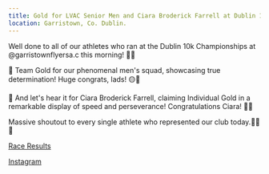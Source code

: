 ```yaml
---
title: Gold for LVAC Senior Men and Ciara Broderick Farrell at Dublin 10k Road Championships
location: Garristown, Co. Dublin.
---
```


Well done to all of our athletes who ran at the Dublin 10k Championships at @garristownflyersa.c this morning! 🎉🔥

🥇 Team Gold for our phenomenal men's squad, showcasing true determination! Huge congrats, lads! 🟡🔵

🥇 And let's hear it for Ciara Broderick Farrell, claiming Individual Gold in a remarkable display of speed and perseverance! Congratulations Ciara! 💪👏

Massive shoutout to every single athlete who represented our club today.🙌💙💛

<a href="/races/2024-04-07-Dublin-10k-Road/" target="_blank" rel="noopener noreferrer">Race Results</a>

<a href="https://www.instagram.com/p/C5eMU1EMBal/?img_index=1" target="_blank" rel="noopener noreferrer">Instagram</a>
 
